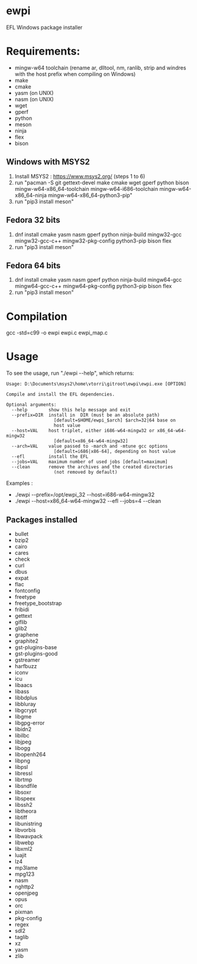 # ewpi
EFL Windows package installer

# Requirements:
 * mingw-w64 toolchain (rename ar, dlltool, nm, ranlib, strip and windres with the host prefix when compiling on Windows)
 * make
 * cmake
 * yasm (on UNIX)
 * nasm (on UNIX)
 * wget
 * gperf
 * python
 * meson
 * ninja
 * flex
 * bison

## Windows with MSYS2

1. Install MSYS2 : https://www.msys2.org/ (steps 1 to 6)
2. run "pacman -S git gettext-devel make cmake wget gperf python bison mingw-w64-x86_64-toolchain mingw-w64-i686-toolchain mingw-w64-x86_64-ninja mingw-w64-x86_64-python3-pip"
3. run "pip3 install meson"

## Fedora 32 bits

1. dnf install cmake yasm nasm gperf python ninja-build mingw32-gcc mingw32-gcc-c++ mingw32-pkg-config python3-pip bison flex
2. run "pip3 install meson"

## Fedora 64 bits

1. dnf install cmake yasm nasm gperf python ninja-build mingw64-gcc mingw64-gcc-c++ mingw64-pkg-config python3-pip bison flex
2. run "pip3 install meson"

# Compilation

gcc -std=c99 -o ewpi ewpi.c ewpi_map.c

# Usage

To see the usage, run "./ewpi --help", which returns:
```
Usage: D:\Documents\msys2\home\vtorri\gitroot\ewpi\ewpi.exe [OPTION]

Compile and install the EFL dependencies.

Optional arguments:
  --help        show this help message and exit
  --prefix=DIR  install in  DIR (must be an absolute path)
                  [default=$HOME/ewpi_$arch] $arch=32|64 base on
                  host value
  --host=VAL    host triplet, either i686-w64-mingw32 or x86_64-w64-mingw32
                  [default=x86_64-w64-mingw32]
  --arch=VAL    value passed to -march and -mtune gcc options
                  [default=i686|x86-64], depending on host value
  --efl         install the EFL
  --jobs=VAL    maximum number of used jobs [default=maximum]
  --clean       remove the archives and the created directories
                  (not removed by default)
```
Examples :

 * ./ewpi --prefix=/opt/ewpi_32 --host=i686-w64-mingw32
 * ./ewpi --host=x86_64-w64-mingw32 --efl --jobs=4 --clean

## Packages installed

 * bullet
 * bzip2
 * cairo
 * cares
 * check
 * curl
 * dbus
 * expat
 * flac
 * fontconfig
 * freetype
 * freetype_bootstrap
 * fribidi
 * gettext
 * giflib
 * glib2
 * graphene
 * graphite2
 * gst-plugins-base
 * gst-plugins-good
 * gstreamer
 * harfbuzz
 * iconv
 * icu
 * libaacs
 * libass
 * libbdplus
 * libbluray
 * libgcrypt
 * libgme
 * libgpg-error
 * libidn2
 * libilbc
 * libjpeg
 * libogg
 * libopenh264
 * libpng
 * libpsl
 * libressl
 * librtmp
 * libsndfile
 * libsoxr
 * libspeex
 * libssh2
 * libtheora
 * libtiff
 * libunistring
 * libvorbis
 * libwavpack
 * libwebp
 * libxml2
 * luajit
 * lz4
 * mp3lame
 * mpg123
 * nasm
 * nghttp2
 * openjpeg
 * opus
 * orc
 * pixman
 * pkg-config
 * regex
 * sdl2
 * taglib
 * xz
 * yasm
 * zlib
